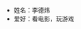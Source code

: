 - 姓名：李德炜
- 爱好：看电影，玩游戏

<!---
MengxinL1/MengxinL1 is a ✨ special ✨ repository because its `README.md` (this file) appears on your GitHub profile.
You can click the Preview link to take a look at your changes.
--->
